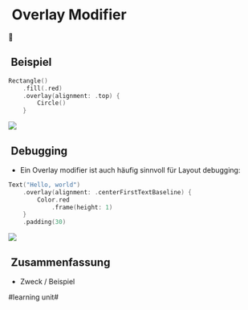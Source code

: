 #  Overlay Modifier
👻
##  Beispiel

```swift
Rectangle()
    .fill(.red)
    .overlay(alignment: .top) {
        Circle()
    }
```

![][image-1]

##  Debugging
- Ein Overlay modifier ist auch häufig sinnvoll für Layout debugging:

```swift
Text("Hello, world")
    .overlay(alignment: .centerFirstTextBaseline) {
        Color.red
            .frame(height: 1)
    }
    .padding(30)
```

![][image-2]
##  Zusammenfassung
- Zweck / Beispiel

[image-1]:	assets/Bildschirm%C2%ADfoto%202023-05-08%20um%2008.16.46.png
[image-2]:	assets/Bildschirmfoto%202024-03-23%20um%2007.32.13.png

#learning unit#